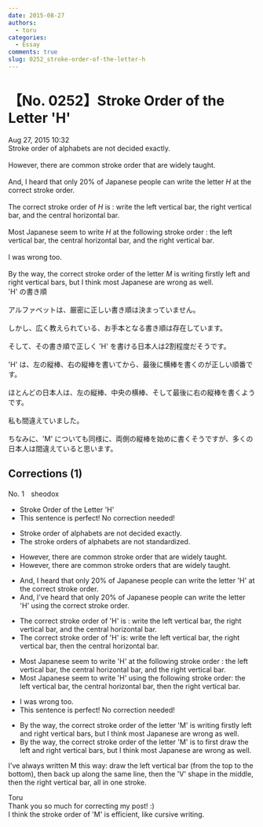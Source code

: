 ```yaml
---
date: 2015-08-27
authors:
  - toru
categories:
  - Essay
comments: true
slug: 0252_stroke-order-of-the-letter-h
---
```


# 【No. 0252】Stroke Order of the Letter 'H'
<div class="date">Aug 27, 2015 10:32</div>
<div id="post"><div id="body_show_ori">
Stroke order of alphabets are not decided exactly.<br/><br/>However, there are common stroke order that are widely taught.<br/><br/>And, I heard that only 20% of Japanese people can write the letter <em>H</em> at the correct stroke order.<br/><br/>The correct stroke order of <em>H</em> is : write the left vertical bar, the right vertical bar, and the central horizontal bar.<br/><br/>Most Japanese seem to write <em>H</em> at the following stroke order : the left vertical bar, the central horizontal bar, and the right vertical bar.<br/><br/>I was wrong too.<br/><br/>By the way, the correct stroke order of the letter <em>M</em> is writing firstly left and right vertical bars, but I think most Japanese are wrong as well.
</div></div>

<!-- more -->

<div id="post_ja"><div id="body_show_mo">
'H' の書き順<br/><br/>アルファベットは、厳密に正しい書き順は決まっていません。<br/><br/>しかし、広く教えられている、お手本となる書き順は存在しています。<br/><br/>そして、その書き順で正しく 'H' を書ける日本人は2割程度だそうです。<br/><br/>'H' は、左の縦棒、右の縦棒を書いてから、最後に横棒を書くのが正しい順番です。<br/><br/>ほとんどの日本人は、左の縦棒、中央の横棒、そして最後に右の縦棒を書くようです。<br/><br/>私も間違えていました。<br/><br/>ちなみに、'M' についても同様に、両側の縦棒を始めに書くそうですが、多くの日本人は間違えていると思います。
</div></div>

## Corrections (1)
<div id="block"><div class="first_name"> No. 1　<span class="just_name">sheodox</span></div><div id="block2">
<ul class="correction_field">
<li class="incorrect">Stroke Order of the Letter 'H'</li>
<li class="corrected perfect">This sentence is perfect! No correction needed!</li>
</ul>
<ul class="correction_field">
<li class="incorrect">Stroke order of alphabets are not decided exactly.</li>
<li class="corrected correct">
<span class="f_blue">The s</span>troke order<span class="f_blue">s</span> of alphabets are not <span class="f_blue">standardized</span>.
</li>
</ul>
<ul class="correction_field">
<li class="incorrect">However, there are common stroke order that are widely taught.</li>
<li class="corrected correct">
However, there are common stroke order<span class="f_blue">s</span> that are widely taught.
</li>
</ul>
<ul class="correction_field">
<li class="incorrect">And, I heard that only 20% of Japanese people can write the letter 'H' at the correct stroke order.</li>
<li class="corrected correct">
And, I<span class="f_blue">'ve</span> heard that only 20% of Japanese people can write the letter 'H' <span class="f_blue">using</span> the correct stroke order.
</li>
</ul>
<ul class="correction_field">
<li class="incorrect">The correct stroke order of 'H' is : write the left vertical bar, the right vertical bar, and the central horizontal bar.</li>
<li class="corrected correct">
The correct stroke order of 'H' is: write the left vertical bar, the right vertical bar, <span class="f_blue">then</span> the central horizontal bar.
</li>
</ul>
<ul class="correction_field">
<li class="incorrect">Most Japanese seem to write 'H' at the following stroke order : the left vertical bar, the central horizontal bar, and the right vertical bar.</li>
<li class="corrected correct">
Most Japanese seem to write 'H' <span class="f_blue">using</span> the following stroke order: the left vertical bar, the central horizontal bar, <span class="f_blue">then</span> the right vertical bar.
</li>
</ul>
<ul class="correction_field">
<li class="incorrect">I was wrong too.</li>
<li class="corrected perfect">This sentence is perfect! No correction needed!</li>
</ul>
<ul class="correction_field">
<li class="incorrect">By the way, the correct stroke order of the letter 'M' is writing firstly left and right vertical bars, but I think most Japanese are wrong as well.</li>
<li class="corrected correct">
By the way, the correct stroke order of the letter 'M' is <span class="f_blue">to first draw the </span>left and right vertical bars, but I think most Japanese are wrong as well.
</li>
</ul>
<p class="comment_small">
 I've always written M this way: draw the left vertical bar (from the top to the bottom), then back up along the same line, then the 'V' shape in the middle, then the right vertical bar, all in one stroke.
</p>

</div><div class="name"><span class="just_name">Toru</span><br>
Thank you so much for correcting my post! :)<br/>I think the stroke order of 'M' is efficient, like cursive writing.
</div>
</div>
